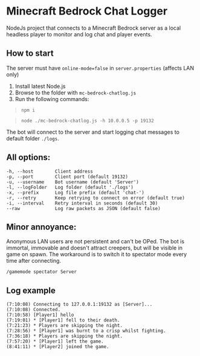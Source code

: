# Minecraft Bedrock Chat Logger

NodeJs project that connects to a Minecraft Bedrock server as a local headless player to monitor and log chat and player events.



## How to start
The server must have `online-mode=false` in `server.properties` (affects LAN only)

1) Install latest Node.js
2) Browse to the folder with `mc-bedrock-chatlog.js`
3) Run the following commands:
   
> ```npm i```

> ```node ./mc-bedrock-chatlog.js -h 10.0.0.5 -p 19132```

The bot will connect to the server and start logging chat messages to default folder `./logs`.

## All options:
```
-h, --host        Client address
-p, --port        Client port (default 19132)
-u, --username    Bot username (default 'Server')
-l, --logFolder   Log folder (default './logs')
-x, --prefix      Log file prefix (default 'chat-')
-r, --retry       Keep retrying to connect on error (default true)
-i, --interval    Retry interval in seconds (default 30)
--raw             Log raw packets as JSON (default false)
```


## Minor annoyance:
Anonymous LAN users are not persistent and can't be OPed.
The bot is immortal, immovable and doesn't attract creepers,
but will be visible in game on spawn.
The workaround is to switch it to spectator mode every time after connecting.

`/gamemode spectator Server`

## Log example
```
(7:10:08) Connecting to 127.0.0.1:19132 as [Server]...
(7:10:08) Connected.
(7:10:58) [Player1] hello
(7:19:01) * [Player1] fell to their death.
(7:21:23) * Players are skipping the night.
(7:28:56) * [Player1] was burnt to a crisp whilst fighting.
(7:36:18) * Players are skipping the night.
(7:57:20) * [Player1] left the game.
(8:41:11) * [Player2] joined the game.
```
